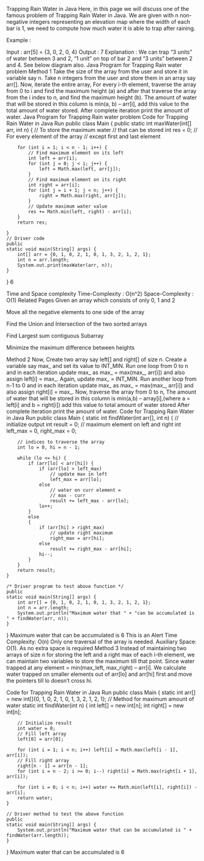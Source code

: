 Trapping Rain Water in Java
Here, in this page we  will discuss one of the famous problem of  Trapping Rain Water in Java. We are given with n non-negative integers representing an elevation map where the width of each bar is 1, we need to compute how much water it is able to trap after raining.

Example :

Input : arr[5] = {3, 0, 2, 0, 4}
Output : 7
Explanation : We can trap “3 units” of water between 3 and 2, “1 unit” on top of bar 2 and “3 units” between 2 and 4. See below diagram also.
Java Program for Trapping Rain water problem
Method 1 
Take the size of the array from the user and store it in variable say n.
Take n integers from the user and store them in an array say arr[].
Now, iterate the entire array,
For every i-th element, traverse the array from 0 to i and find the maximum height (a) and after that traverse the array from the i index to n, and find the maximum height (b).
The amount of water that will be stored in this column is min(a, b) – arr[i], add this value to the total amount of water stored.
After complete iteration print the amount of water.
Java Program for Trapping Rain water problem
Code for Trapping Rain Water in Java
Run
public
class Main {
    public
    static int maxWater(int[] arr, int n) {
        // To store the maximum water
        // that can be stored
        int res = 0;
        // For every element of the array
        // except first and last element

        for (int i = 1; i < n - 1; i++) {
            // Find maximum element on its left
            int left = arr[i];
            for (int j = 0; j < i; j++) {
                left = Math.max(left, arr[j]);
            }
            // Find maximum element on its right
            int right = arr[i];
            for (int j = i + 1; j < n; j++) {
                right = Math.max(right, arr[j]);
            }
            // Update maximum water value
            res += Math.min(left, right) - arr[i];
        }
        return res;

    }
    // Driver code
    public
    static void main(String[] args) {
        int[] arr = {0, 1, 0, 2, 1, 0, 1, 3, 2, 1, 2, 1};
        int n = arr.length;
        System.out.print(maxWater(arr, n));
    }
}
6
 

Time and Space complexity
Time-Complexity : O(n^2) Space-Complexity : O(1)
Related Pages
Given an array which consists of only 0, 1 and 2

Move all the negative elements to one side of the array

Find the Union and Intersection of the two sorted arrays

Find Largest sum contiguous Subarray

Minimize the maximum difference between heights 

Method 2 
Now, Create two array say left[] and right[] of size n.
Create a variable say max_ and set its value to INT_MIN.
Run one loop from 0 to n and  in each iteration update max_ as max_ = max(max_, arr[i]) and also assign left[i] = max_.
Again, update max_ = INT_MIN.
Run another loop from n-1 to 0 and in each iteration update max_ as max_ = max(max_, arr[i]) and also assign right[i] = max_.
Now, traverse the array from 0 to n,
The amount of water that will be stored in this column is min(a,b) – array[i],(where a = left[i] and b = right[i]) add this value to total amount of water stored
After complete iteration print the amount of water.
Code for Trapping Rain Water in Java
Run
public class Main {
    static int findWater(int arr[], int n) {
        // initialize output
        int result = 0;
        // maximum element on left and right
        int left_max = 0, right_max = 0;

        // indices to traverse the array
        int lo = 0, hi = n - 1;

        while (lo <= hi) {
            if (arr[lo] < arr[hi]) {                
                if (arr[lo] > left_max)
                    // update max in left
                    left_max = arr[lo];
                else
                    // water on curr element =
                    // max - curr
                    result += left_max - arr[lo];
                lo++;
            } 
            else 
            {
                if (arr[hi] > right_max)
                    // update right maximum
                    right_max = arr[hi];
                else
                    result += right_max - arr[hi];
                hi--;
            }
        }
        return result;
    }

    /* Driver program to test above function */
    public
    static void main(String[] args) {
        int arr[] = {0, 1, 0, 2, 1, 0, 1, 3, 2, 1, 2, 1};
        int n = arr.length;
        System.out.println("Maximum water that " + "can be accumulated is " + findWater(arr, n));
    }
}
Maximum water that can be accumulated is 6
This is an Alert
Time Complexity: O(n) Only one traversal of the array is needed. Auxiliary Space: O(1). As no extra space is required
Method 3 
Instead of maintaining two arrays of size n for storing the left and a right max of each i-th element, we can maintain two variables to store the maximum till that point. Since water trapped at any element = min(max_left, max_right) – arr[i]. We calculate water trapped on smaller elements out of arr[lo] and arr[hi] first and move the pointers till lo doesn’t cross hi.

Code for Trapping Rain Water in Java
Run
public class Main {
    static int arr[] = new int[]{0, 1, 0, 2, 1, 0, 1, 3, 2, 1, 2, 1};
    // Method for maximum amount of water
    static int findWater(int n) {
        int left[] = new int[n];
        int right[] = new int[n];

        // Initialize result
        int water = 0;
        // Fill left array
        left[0] = arr[0];

        for (int i = 1; i < n; i++) left[i] = Math.max(left[i - 1], arr[i]);
        // Fill right array
        right[n - 1] = arr[n - 1];
        for (int i = n - 2; i >= 0; i--) right[i] = Math.max(right[i + 1], arr[i]);

        for (int i = 0; i < n; i++) water += Math.min(left[i], right[i]) - arr[i];
        return water;
    }

    // Driver method to test the above function
    public
    static void main(String[] args) {
        System.out.println("Maximum water that can be accumulated is " + findWater(arr.length));
    }
}
Maximum water that can be accumulated is 6
